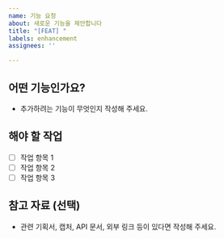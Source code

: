 ```yaml
---
name: 기능 요청
about: 새로운 기능을 제안합니다
title: "[FEAT] "
labels: enhancement
assignees: ''

---
```


## 어떤 기능인가요?
- 추가하려는 기능이 무엇인지 작성해 주세요.

## 해야 할 작업
- [ ] 작업 항목 1
- [ ] 작업 항목 2
- [ ] 작업 항목 3

## 참고 자료 (선택)
- 관련 기획서, 캡처, API 문서, 외부 링크 등이 있다면 작성해 주세요.
